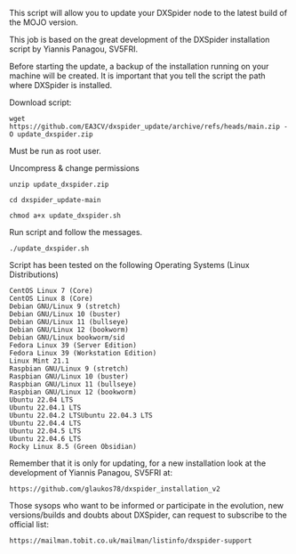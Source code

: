 This script will allow you to update your DXSpider node to the latest build of the MOJO version.

This job is based on the great development of the DXSpider installation script by Yiannis Panagou, SV5FRI.

Before starting the update, a backup of the installation running on your machine will be created.
It is important that you tell the script the path where DXSpider is installed.

Download script:

	wget https://github.com/EA3CV/dxspider_update/archive/refs/heads/main.zip -O update_dxspider.zip

Must be run as root user.

Uncompress & change permissions

    unzip update_dxspider.zip

    cd dxspider_update-main

    chmod a+x update_dxspider.sh

Run script and follow the messages.

    ./update_dxspider.sh

Script has been tested on the following Operating Systems (Linux Distributions)

	CentOS Linux 7 (Core)
	CentOS Linux 8 (Core)
	Debian GNU/Linux 9 (stretch)
	Debian GNU/Linux 10 (buster)
	Debian GNU/Linux 11 (bullseye)
	Debian GNU/Linux 12 (bookworm)
	Debian GNU/Linux bookworm/sid
	Fedora Linux 39 (Server Edition)
	Fedora Linux 39 (Workstation Edition)
	Linux Mint 21.1
	Raspbian GNU/Linux 9 (stretch) 
	Raspbian GNU/Linux 10 (buster)
	Raspbian GNU/Linux 11 (bullseye)
	Raspbian GNU/Linux 12 (bookworm)
	Ubuntu 22.04 LTS
	Ubuntu 22.04.1 LTS
	Ubuntu 22.04.2 LTSUbuntu 22.04.3 LTS
	Ubuntu 22.04.4 LTS
 	Ubuntu 22.04.5 LTS
   	Ubuntu 22.04.6 LTS
	Rocky Linux 8.5 (Green Obsidian)
	
Remember that it is only for updating, for a new installation look at the development of Yiannis Panagou, SV5FRI at:

	https://github.com/glaukos78/dxspider_installation_v2

Those sysops who want to be informed or participate in the evolution, new versions/builds and doubts about DXSpider, can request to subscribe to the official list:

	https://mailman.tobit.co.uk/mailman/listinfo/dxspider-support
	
